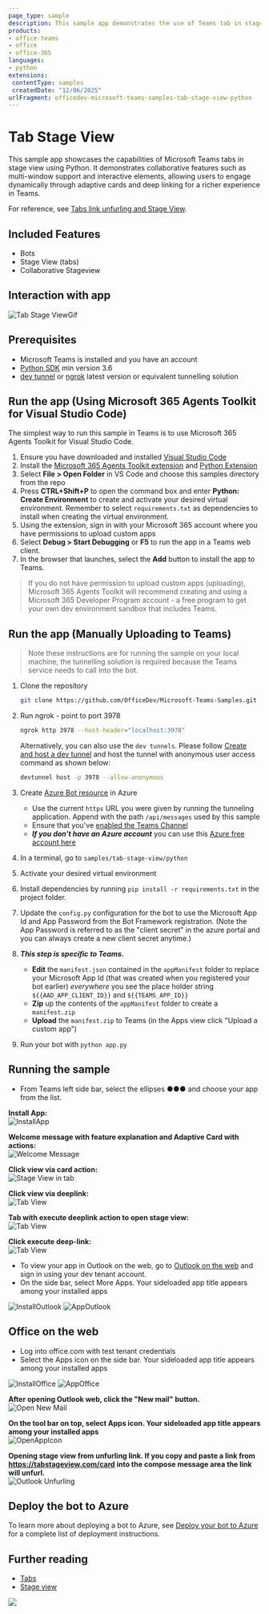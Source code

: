 ```yaml
---
page_type: sample
description: This sample app demonstrates the use of Teams tab in stage view using Python, featuring collaborative elements and interactive capabilities.
products:
- office-teams
- office
- office-365
languages:
- python
extensions:
 contentType: samples
 createdDate: "12/06/2025"
urlFragment: officedev-microsoft-teams-samples-tab-stage-view-python
---
```


# Tab Stage View

This sample app showcases the capabilities of Microsoft Teams tabs in stage view using Python. It demonstrates collaborative features such as multi-window support and interactive elements, allowing users to engage dynamically through adaptive cards and deep linking for a richer experience in Teams.

For reference, see [Tabs link unfurling and Stage View](https://docs.microsoft.com/microsoftteams/platform/tabs/tabs-link-unfurling).

## Included Features
* Bots
* Stage View (tabs)
* Collaborative Stageview

## Interaction with app

![Tab Stage ViewGif](Images/TabStageView.gif)

## Prerequisites

- Microsoft Teams is installed and you have an account
- [Python SDK](https://www.python.org/downloads/) min version 3.6
- [dev tunnel](https://learn.microsoft.com/en-us/azure/developer/dev-tunnels/get-started?tabs=windows) or [ngrok](https://ngrok.com/) latest version or equivalent tunnelling solution

## Run the app (Using Microsoft 365 Agents Toolkit for Visual Studio Code)

The simplest way to run this sample in Teams is to use Microsoft 365 Agents Toolkit for Visual Studio Code.

1. Ensure you have downloaded and installed [Visual Studio Code](https://code.visualstudio.com/docs/setup/setup-overview)
1. Install the [Microsoft 365 Agents Toolkit extension](https://marketplace.visualstudio.com/items?itemName=TeamsDevApp.ms-teams-vscode-extension) and [Python Extension](https://marketplace.visualstudio.com/items?itemName=ms-python.python)
1. Select **File > Open Folder** in VS Code and choose this samples directory from the repo
1. Press **CTRL+Shift+P** to open the command box and enter **Python: Create Environment** to create and activate your desired virtual environment. Remember to select `requirements.txt` as dependencies to install when creating the virtual environment.
1. Using the extension, sign in with your Microsoft 365 account where you have permissions to upload custom apps
1. Select **Debug > Start Debugging** or **F5** to run the app in a Teams web client.
1. In the browser that launches, select the **Add** button to install the app to Teams.

> If you do not have permission to upload custom apps (uploading), Microsoft 365 Agents Toolkit will recommend creating and using a Microsoft 365 Developer Program account - a free program to get your own dev environment sandbox that includes Teams.

## Run the app (Manually Uploading to Teams)

> Note these instructions are for running the sample on your local machine, the tunnelling solution is required because the Teams service needs to call into the bot.

1) Clone the repository

    ```bash
    git clone https://github.com/OfficeDev/Microsoft-Teams-Samples.git
    ```

2) Run ngrok - point to port 3978

   ```bash
   ngrok http 3978 --host-header="localhost:3978"
   ```

   Alternatively, you can also use the `dev tunnels`. Please follow [Create and host a dev tunnel](https://learn.microsoft.com/en-us/azure/developer/dev-tunnels/get-started?tabs=windows) and host the tunnel with anonymous user access command as shown below:

   ```bash
   devtunnel host -p 3978 --allow-anonymous
   ```

3) Create [Azure Bot resource](https://docs.microsoft.com/azure/bot-service/bot-service-quickstart-registration) in Azure
    - Use the current `https` URL you were given by running the tunneling application. Append with the path `/api/messages` used by this sample
    - Ensure that you've [enabled the Teams Channel](https://docs.microsoft.com/azure/bot-service/channel-connect-teams?view=azure-bot-service-4.0)
    - __*If you don't have an Azure account*__ you can use this [Azure free account here](https://azure.microsoft.com/free/)

4) In a terminal, go to `samples/tab-stage-view/python`

5) Activate your desired virtual environment

6) Install dependencies by running ```pip install -r requirements.txt``` in the project folder.

7) Update the `config.py` configuration for the bot to use the Microsoft App Id and App Password from the Bot Framework registration. (Note the App Password is referred to as the "client secret" in the azure portal and you can always create a new client secret anytime.)

8) __*This step is specific to Teams.*__
    - **Edit** the `manifest.json` contained in the `appManifest` folder to replace your Microsoft App Id (that was created when you registered your bot earlier) *everywhere* you see the place holder string `${{AAD_APP_CLIENT_ID}}` and `${{TEAMS_APP_ID}}`
    - **Zip** up the contents of the `appManifest` folder to create a `manifest.zip`
    - **Upload** the `manifest.zip` to Teams (in the Apps view click "Upload a custom app")

9) Run your bot with `python app.py`

## Running the sample

- From Teams left side bar, select the ellipses ●●● and choose your app from the list.

**Install App:**  
![InstallApp](Images/1.Install.png)

**Welcome message with feature explanation and Adaptive Card with actions:**  
![Welcome Message](Images/WelcomeMessage.png)

**Click view via card action:**  
![Stage View in tab](Images/ViewViaCard.png)

**Click view via deeplink:**  
![Tab View](Images/ViewViaDeepLink.png)

**Tab with execute deeplink action to open stage view:**  
![Tab View](Images/StageViewTab.png)

**Click execute deep-link:**  
![Tab View](Images/TabDeepLink.png)

- To view your app in Outlook on the web, go to [Outlook on the web](https://outlook.office.com/mail/) and sign in using your dev tenant account.
- On the side bar, select More Apps. Your sideloaded app title appears among your installed apps

![InstallOutlook](Images/InstallOutlook.png)
![AppOutlook](Images/AppOutlook.png)

## Office on the web

- Log into office.com with test tenant credentials
- Select the Apps icon on the side bar. Your sideloaded app title appears among your installed apps

![InstallOffice](Images/InstallOffice.png)
![AppOffice](Images/AppOffice.png)

**After opening Outlook web, click the "New mail" button.**  
![Open New Mail](Images/OpenNewMail.png)

**On the tool bar on top, select Apps icon. Your sideloaded app title appears among your installed apps**  
![OpenAppIcon](Images/OpenAppIcon.png)

**Opening stage view from unfurling link. If you copy and paste a link from https://tabstageview.com/card into the compose message area the link will unfurl.**  
![Outlook Unfurling](Images/OutlookUnfurling.png)

## Deploy the bot to Azure

To learn more about deploying a bot to Azure, see [Deploy your bot to Azure](https://aka.ms/azuredeployment) for a complete list of deployment instructions.

## Further reading

- [Tabs](https://learn.microsoft.com/microsoftteams/platform/tabs/what-are-tabs)
- [Stage view](https://learn.microsoft.com/microsoftteams/platform/tabs/tabs-link-unfurling#stage-view)

<img src="https://pnptelemetry.azurewebsites.net/microsoft-teams-samples/samples/tab-stage-view-python" />